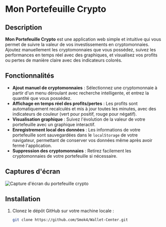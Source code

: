 # Mon Portefeuille Crypto

## Description
**Mon Portefeuille Crypto** est une application web simple et intuitive qui vous permet de suivre la valeur de vos investissements en cryptomonnaies. Ajoutez manuellement les cryptomonnaies que vous possédez, suivez les performances en temps réel avec des graphiques, et visualisez vos profits ou pertes de manière claire avec des indicateurs colorés.

## Fonctionnalités
- **Ajout manuel de cryptomonnaies** : Sélectionnez une cryptomonnaie à partir d'un menu déroulant avec recherche intelligente, et entrez la quantité que vous possédez.
- **Affichage en temps réel des profits/pertes** : Les profits sont automatiquement recalculés et mis à jour toutes les minutes, avec des indicateurs de couleur (vert pour positif, rouge pour négatif).
- **Visualisation graphique** : Suivez l'évolution de la valeur de votre portefeuille avec un graphique interactif.
- **Enregistrement local des données** : Les informations de votre portefeuille sont sauvegardées dans le `localStorage` de votre navigateur, permettant de conserver vos données même après avoir fermé l'application.
- **Suppression des cryptomonnaies** : Retirez facilement les cryptomonnaies de votre portefeuille si nécessaire.

## Captures d'écran
![Capture d'écran du portefeuille crypto](https://cdn.discordapp.com/attachments/430070294917414937/1277794709921599488/image.png?ex=66cf1f4f&is=66cdcdcf&hm=34edd8c466a6f5bf4d7a091da0c7dfba93992d37d7aec38359fb27c75ae26869&)

## Installation
1. Clonez le dépôt GitHub sur votre machine locale :
   ```bash
   git clone https://github.com/Smok4/Wallet-Center.git
